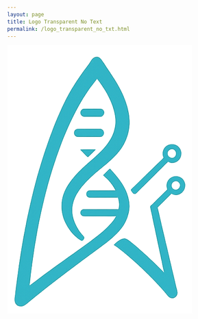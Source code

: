 ```yaml
---
layout: page
title: Logo Transparent No Text
permalink: /logo_transparent_no_txt.html
---
```

![StarfleetBio Transparent Logo No Text](/assets/images/logo_transparent_no_txt.png)
